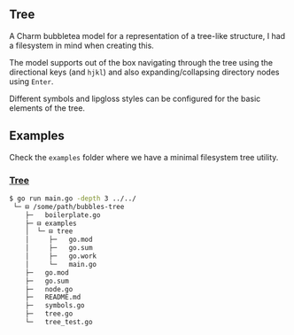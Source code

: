 ## Tree

A Charm bubbletea model for a representation of a tree-like structure, I had a filesystem in mind when creating this.

The model supports out of the box navigating through the tree using the directional keys (and `hjkl`) and also expanding/collapsing directory nodes using `Enter`.

Different symbols and lipgloss styles can be configured for the basic elements of the tree.

## Examples

Check the `examples` folder where we have a minimal filesystem tree utility.

### [Tree](./examples/tree)

```sh
$ go run main.go -depth 3 ../../
 └─ ⊟ /some/path/bubbles-tree
    ├─   boilerplate.go
    ├─ ⊟ examples
    │  └─ ⊟ tree
    │     ├─   go.mod
    │     ├─   go.sum
    │     ├─   go.work
    │     └─   main.go
    ├─   go.mod
    ├─   go.sum
    ├─   node.go
    ├─   README.md
    ├─   symbols.go
    ├─   tree.go
    └─   tree_test.go
```
